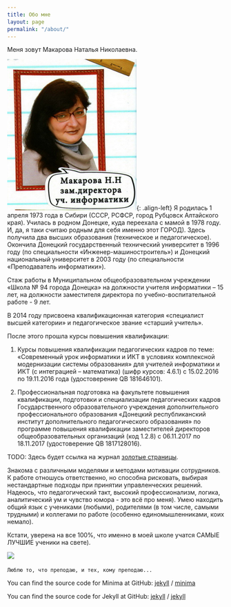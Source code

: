 ```yaml
---
title: Обо мне
layout: page
permalink: "/about/"
---
```


Меня зовут Макарова Наталья Николаевна. 

![my-picture](/assets/pictures/portret.jpg){: .align-left}
Я родилась 1 апреля 1973 года в Сибири (СССР, РСФСР, город Рубцовск Алтайского края). Училась в родном Донецке, куда переехала с мамой в 1978 году. И, да, я таки считаю родным для себя именно этот ГОРОД).  Здесь получила два высших образования (техническое и педагогическое). Окончила  Донецкий государственный технический университет в 1996 году (по специальности «Инженер-машиностроитель»)  и  Донецкий национальный университет в 2003 году (по специальности «Преподаватель информатики»).  

Стаж работы в Муниципальном общеобразовательном учреждении «Школа № 94 города Донецка» на должности учителя информатики – 15 лет, на должности заместителя директора по учебно-воспитательной работе - 9 лет. 

В 2014 году присвоена квалификационная категория «специалист высшей категории» и педагогическое звание «старший учитель».

После этого прошла курсы повышения квалификации:

1.	 Курсы повышения квалификации педагогических кадров по теме: «Современный урок информатики и ИКТ в условиях комплексной модернизации системы образования» для учителей информатики и ИКТ (с интеграцией – математика) (шифр курсов: 4.6.1) с 15.02.2016  по 19.11.2016 года (удостоверение QB 181646101).

2.	 Профессиональная подготовка на факультете повышения квалификации, подготовки и специализации педагогических кадров Государственного образовательного учреждения дополнительного профессионального образования «Донецкий республиканский институт дополнительного педагогического образования» по программе повышения квалификации заместителей директоров общеобразовательных организаций (код 1.2.8)  с 06.11.2017 по 18.11.2017 (удостоверение QB 1817128016).

TODO: Здесь будет ссылка на журнал [золотые страницы](https://youtu.be/dQw4w9WgXcQ).

Знакома с различными моделями и методами мотивации сотрудников. К работе отношусь ответственно, но способна рисковать, выбирая нестандартные подходы при принятии управленческих решений.  Надеюсь, что педагогический такт, высокий профессионализм, логика, аналитический ум и чувство юмора - это всё про меня).  Умею находить общий язык с учениками (любыми),  родителями (в том числе, самыми трудными) и коллегами по работе (особенно единомышленниками, коих немало). 

Кстати, уверена на все 100%, что именно в моей школе учатся САМЫЕ ЛУЧШИЕ ученики на свете).

![](https://pp.userapi.com/c834201/v834201100/14f7be/9Ut6dZk8KZ8.jpg)

```
Люблю то, что преподаю, и тех, кому преподаю...
```

You can find the source code for Minima at GitHub:
[jekyll][jekyll-organization] /
[minima](https://github.com/jekyll/minima)

You can find the source code for Jekyll at GitHub:
[jekyll][jekyll-organization] /
[jekyll](https://github.com/jekyll/jekyll)


[jekyll-organization]: https://github.com/jekyll